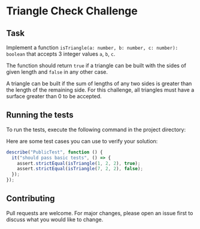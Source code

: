 # Triangle Check Challenge

## Task

Implement a function `isTriangle(a: number, b: number, c: number): boolean` that accepts 3 integer values `a`, `b`, `c`.

The function should return `true` if a triangle can be built with the sides of given length and `false` in any other case.

A triangle can be built if the sum of lengths of any two sides is greater than the length of the remaining side. For this challenge, all triangles must have a surface greater than 0 to be accepted.

## Running the tests

To run the tests, execute the following command in the project directory:

Here are some test cases you can use to verify your solution:

```javascript
describe("PublicTest", function () {
  it("should pass basic tests", () => {
    assert.strictEqual(isTriangle(1, 2, 2), true);
    assert.strictEqual(isTriangle(7, 2, 2), false);
  });
});
```

## Contributing

Pull requests are welcome. For major changes, please open an issue first to discuss what you would like to change.
